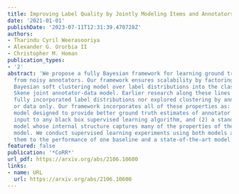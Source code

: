 ```yaml
---
title: Improving Label Quality by Jointly Modeling Items and Annotators
date: '2021-01-01'
publishDate: '2023-07-11T12:31:39.470728Z'
authors:
- Tharindu Cyril Weerasooriya
- Alexander G. Ororbia II
- Christopher M. Homan
publication_types:
- '2'
abstract: 'We propose a fully Bayesian framework for learning ground truth labels
  from noisy annotators. Our framework ensures scalability by factoring a generative,
  Bayesian soft clustering model over label distributions into the classic David and
  Skene joint annotator-data model. Earlier research along these lines has neither
  fully incorporated label distributions nor explored clustering by annotators only
  or data only. Our framework incorporates all of these properties as: (1) a graphical
  model designed to provide better ground truth estimates of annotator responses as
  input to any black box supervised learning algorithm, and (2) a standalone neural
  model whose internal structure captures many of the properties of the graphical
  model. We conduct supervised learning experiments using both models and compare
  them to the performance of one baseline and a state-of-the-art model.'
featured: false
publication: '*CoRR*'
url_pdf: https://arxiv.org/abs/2106.10600
links:
- name: URL
  url: https://arxiv.org/abs/2106.10600
---
```


